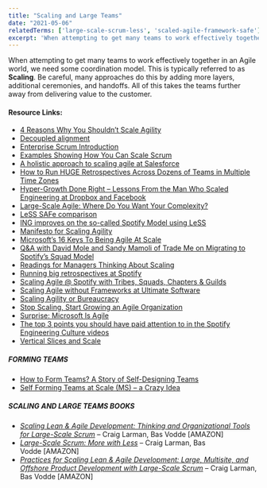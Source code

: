 ```yaml
---
title: "Scaling and Large Teams"
date: "2021-05-06"
relatedTerms: ['large-scale-scrum-less', 'scaled-agile-framework-safe']
excerpt: 'When attempting to get many teams to work effectively together in an Agile world, we need'
---
```


When attempting to get many teams to work effectively together in an Agile world, we need some coordination model. This is typically referred to as **Scaling**. Be careful, many approaches do this by adding more layers, additional ceremonies, and handoffs. All of this takes the teams further away from delivering value to the customer.

#### Resource Links:

- [4 Reasons Why You Shouldn’t Scale Agility](https://www.excella.com/insights/4-reasons-why-you-shouldnt-scale-agility)
- [Decoupled alignment](https://medium.com/porschedev/decoupled-alignment-2145227ca721)
- [Enterprise Scrum Introduction](https://medium.com/@mikebeedle/enterprise-scrum-introduction-a4987ee690d0#.wq1pgaqk6)
- [Examples Showing How You Can Scale Scrum](https://www.infoq.com/news/2014/05/examples-scale-scrum) 
- [A holistic approach to scaling agile at Salesforce](https://www.infoq.com/news/2014/05/examples-scale-scrum)
- [How to Run HUGE Retrospectives Across Dozens of Teams in Multiple Time Zones](https://scaledagile.com/business-solutions/safe-enterprise/)
- [Hyper-Growth Done Right – Lessons From the Man Who Scaled Engineering at Dropbox and Facebook](https://review.firstround.com/Hyper-Growth-Done-Right-Lessons-From-the-Man-Who-Scaled-Engineering-at-Dropbox-and-Facebook)
- [Large-Scale Agile: Where Do You Want Your Complexity?](https://www.jamesshore.com/v2/blog/2019/where-do-you-want-your-complexity)
- [LeSS SAFe comparison](https://gosei.fi/blog/less-safe-comparison/)
- [ING improves on the so-called Spotify Model using LeSS](https://www.scrumwithstyle.com/ing-improves-on-the-so-called-spotify-model-using-less/)
- [Manifesto for Scaling Agility](https://scalingmanifesto.org/)
- [Microsoft’s 16 Keys To Being Agile At Scale](https://www.forbes.com/sites/stevedenning/2015/10/29/microsofts-sixteen-keys-to-becoming-agile-at-scale/)
- [Q&A with David Mole and Sandy Mamoli of Trade Me on Migrating to Spotify’s Squad Model](https://www.infoq.com/news/2014/05/squadification_at_trade_me)
- [Readings for Managers Thinking About Scaling](https://www.craiglarman.com/wiki/index.php?title=Readings)
- [Running big retrospectives at Spotify](http://joakimsunden.com/running-big-retrospectives-at-spotify/)
- [Scaling Agile @ Spotify with Tribes, Squads, Chapters & Guilds](https://blog.crisp.se/2012/11/14/henrikkniberg/scaling-agile-at-spotify)
- [Scaling Agile without Frameworks at Ultimate Software](https://www.infoq.com/articles/kanban-scaling-agile-ultimate/)
- [Scaling Agility or Bureaucracy](https://gosei.fi/blog/scaling-agility-or-bureaucracy/)
- [Stop Scaling, Start Growing an Agile Organization](https://www.infoq.com/news/2016/04/growing-agility)
- [Surprise: Microsoft Is Agile](https://www.forbes.com/sites/stevedenning/2015/10/27/surprise-microsoft-is-agile/)
- [The top 3 points you should have paid attention to in the Spotify Engineering Culture videos](https://jchyip.medium.com/the-top-3-points-you-should-have-paid-attention-to-in-the-spotify-engineering-culture-videos-that-f936a512fb3b)
- [Vertical Slices and Scale](https://www.humanizingwork.com/the-humanizing-work-guide-to-splitting-user-stories/#vertical-slices-and-scale)

##### FORMING TEAMS

- [How to Form Teams? A Story of Self-Designing Teams](https://www.ahmadfahmy.com/blog/2013/12/5/the-rise-of-the-team)
- [Self Forming Teams at Scale (MS) – a Crazy Idea](https://devblogs.microsoft.com/bharry/self-forming-teams-at-scale/)

##### SCALING AND LARGE TEAMS BOOKS

- _[Scaling Lean & Agile Development: Thinking and Organizational Tools for Large-Scale Scrum](https://www.amazon.ca/Scaling-Lean-Agile-Development-Organizational/dp/0321480961/&tag=notesfromatoo-20/&tag=notesfromatoo-20)_ – Craig Larman, Bas Vodde \[AMAZON\]
- [_Large-Scale Scrum: More with Less_](https://www.amazon.ca/Large-Scale-Scrum-More-Addison-Wesley-Signature-ebook/dp/B01JP91OR4/&tag=notesfromatoo-20/&tag=notesfromatoo-20) – Craig Larman, Bas Vodde \[AMAZON\]
- [_Practices for Scaling Lean & Agile Development: Large, Multisite, and Offshore Product Development with Large-Scale Scrum_](https://www.amazon.com/Practices-Scaling-Lean-Agile-Development/dp/0321636406/&tag=notesfromatoo-20/&tag=notesfromatoo-20) – Craig Larman, Bas Vodde \[AMAZON\]

